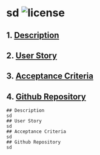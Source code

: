 # sd ![license](https://img.shields.io/badge/license-MIT-brightgreen)
   ## 1. [Description](#description)
   ## 2. [User Story](#user-story)
   ## 3. [Acceptance Criteria](#acceptance-criteria)
   ## 4. [Github Repository](#github-repository)


    ## Description
    sd
    ## User Story
    sd
    ## Acceptance Criteria
    sd
    ## Github Repository
    sd
  
